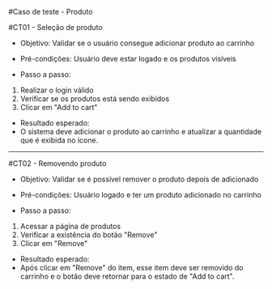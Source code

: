 #Caso de teste - Produto

#CT01 - Seleção de produto

- Objetivo: Validar se o usuário consegue adicionar produto ao carrinho
- Pré-condições: Usuário deve estar logado e os produtos visíveis


- Passo a passo:
1. Realizar o login válido
2. Verificar se os produtos está sendo exibidos
3. Clicar em "Add to cart"

- Resultado esperado: 
- O sistema deve adicionar o produto ao carrinho e atualizar a quantidade que é exibida no ícone. 

--------

#CT02 - Removendo produto

- Objetivo: Validar se é possível remover o produto depois de adicionado
- Pré-condições: Usuário logado e ter um produto adicionado no carrinho

- Passo a passo: 
1. Acessar a página de produtos
2. Verificar a existência do botão "Remove"  
3. Clicar em "Remove" 

- Resultado esperado: 
- Após clicar em "Remove" do item, esse item deve ser removido do carrinho e o botão deve retornar para o estado de "Add to cart". 